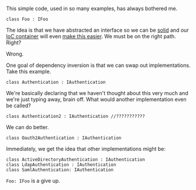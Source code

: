 ﻿This simple code, used in so many examples, has always bothered me.

	class Foo : IFoo

The idea is that we have abstracted an interface so we can be [solid] and our [IoC container][questioning] will even [make this easier][ninject]. We must be on the right path. Right?

Wrong.

One goal of dependency inversion is that we can swap out implementations. Take this example.

	class Authentication : IAuthentication

We're basically declaring that we haven't thought about this very much and we're just typing away, brain off. What would another implementation even be called? 

	class Authentication2 : IAuthentication //???????????

We can do better.

	class Oauth2Authentication : IAuthentication

Immediately, we get the idea that other implementations might be:
	
	class ActiveDirectoryAuthentication : IAuthentication
	class LdapAuthentication : IAuthentication
	class SamlAuthentication: IAuthentication

`Foo: IFoo` is a give up.


[solid]: http://en.wikipedia.org/wiki/Dependency_inversion_principle
[questioning]: /questioning-ioc-containers
[ninject]: https://github.com/ninject/ninject.extensions.conventions